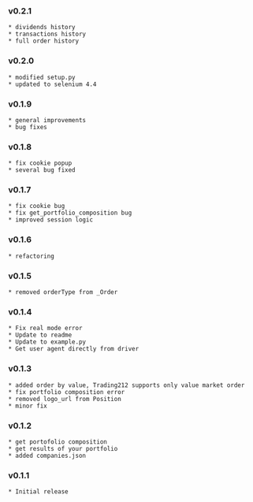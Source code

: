### v0.2.1
    * dividends history
    * transactions history
    * full order history
### v0.2.0
    * modified setup.py
    * updated to selenium 4.4
### v0.1.9
    * general improvements
    * bug fixes
### v0.1.8
    * fix cookie popup
    * several bug fixed
### v0.1.7
    * fix cookie bug
    * fix get_portfolio_composition bug
    * improved session logic
### v0.1.6
    * refactoring
### v0.1.5
    * removed orderType from _Order
### v0.1.4
    * Fix real mode error
    * Update to readme
    * Update to example.py
    * Get user agent directly from driver

### v0.1.3
    * added order by value, Trading212 supports only value market order
    * fix portfolio composition error
    * removed logo_url from Position
    * minor fix
### v0.1.2
    * get portofolio composition
    * get results of your portfolio
    * added companies.json
### v0.1.1
    * Initial release